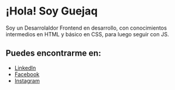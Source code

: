 # ¡Hola! Soy Guejaq

Soy un Desarrolaldor Frontend en desarrollo, con conocimientos intermedios en HTML y básico en CSS, para luego seguir con JS.

## Puedes encontrarme en:

- [LinkedIn](www.linkedin.com/in/adrianguejaq)
- [Facebook](https://www.facebook.com/adrianguejaq)
- [Instagram](https://www.instagram.com/adrian_guejaq/)
